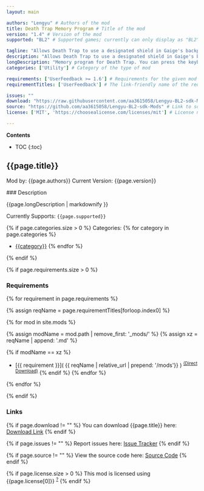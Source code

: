 ```yaml
---
layout: main

authors: "Lengyu" # Authors of the mod
title: Death Trap Memory Program # Title of the mod
version: "1.4" # Version of the mod
supported: "BL2" # Supported games; currently can only display as "BL2", "BL2 + TPS", or "TPS"

tagline: "Allows Death Trap to use a designated shield in Gaige's backpack. It works in multiplayer game." # A short description of the mod itself.
description: "Allows Death Trap to use a designated shield in Gaige's backpack. It works in multiplayer game." # This is set in order to keep the SEO proper
longDescription: "Memory program for Death Trap. You can press the keybind(default: 6) to save the data of your equipped shield. Death Trap will always copy the shield you saved if it is in your backpack.\nThe Memory is persistent.\nTo erase the memory, you could remove your shield and press the keybind again.\nIt works in multiplayer game when both the server player and the client player have enabled this mod." # Description of what the mod can do
categories: ['Utility'] # Category of the type of mod

requirements: ['UserFeedback >= 1.6'] # Requirements for the given mod
requirementTitles: ['UserFeedback'] # The link-friendly name of the requirements

issues: ""
download: "https://raw.githubusercontent.com/aa3615058/Lengyu-BL2-sdk-Mods/main/DeathTrapMemory/DeathTrapMemory.zip"
source: "https://github.com/aa3615058/Lengyu-BL2-sdk-Mods" # Link to source code
license: ['MIT', 'https://choosealicense.com/licenses/mit'] # License name, link about the license from https://choosealicense.com/

---
```

**Contents**
* TOC
{:toc}

## {{page.title}}

Mod by: {{page.authors}}
Current Version: {{page.version}}

<p></p>
### Description

{{page.longDescription | markdownify }}

Currently Supports: `{{page.supported}}`

{% if page.categories.size > 0 %}
Categories:
{% for category in page.categories %}
  * [{{category}}](/types/{{category}})
{% endfor %}
<p></p>
{% endif %}

{% if page.requirements.size > 0 %}
### Requirements

{% for requirement in page.requirements %}

{% assign reqName = page.requirementTitles[forloop.index0] %}

{% for mod in site.mods %}

{% assign modName = mod.path | remove_first: '_mods/' %}
{% assign xz = reqName | append: '.md' %}

{% if modName == xz %}
* [{{ requirement }}]( {{ reqName | relative_url | prepend: '/mods'}} ) <sup>[(Direct Download)]({{mod.download}})</sup>
{% endif %}
{% endfor %}

{% endfor %}
<p></p>
{% endif %}

### Links

{% if page.download != "" %}
You can download {{page.title}} here: [Download Link]({{page.download}})
{% endif %}

{% if page.issues != "" %}
Report issues here: [Issue Tracker]({{page.issues}})
{% endif %}

{% if page.source != "" %}
View the source code here: [Source Code]({{page.source}})
{% endif %}

{% if page.license.size > 0 %}
This mod is licensed using {{page.license[0]}} <sup>[?]({{page.license[1]}})</sup>
{% endif %}
